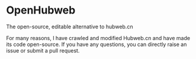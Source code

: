 # OpenHubweb
The open-source, editable alternative to hubweb.cn
 
For many reasons, I have crawled and modified Hubweb.cn and have made its code open-source. If you have any questions, you can directly raise an issue or submit a pull request.
